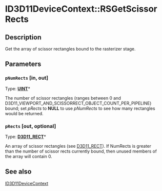 # ID3D11DeviceContext::RSGetScissorRects

## Description

Get the array of scissor rectangles bound to the rasterizer stage.

## Parameters

### `pNumRects` [in, out]

Type: **[UINT](https://learn.microsoft.com/windows/desktop/WinProg/windows-data-types)***

The number of scissor rectangles (ranges between 0 and D3D11_VIEWPORT_AND_SCISSORRECT_OBJECT_COUNT_PER_PIPELINE) bound; set *pRects* to **NULL** to use *pNumRects* to see how many rectangles would be returned.

### `pRects` [out, optional]

Type: **[D3D11_RECT](https://learn.microsoft.com/windows/desktop/direct3d11/d3d11-rect)***

An array of scissor rectangles (see [D3D11_RECT](https://learn.microsoft.com/windows/desktop/direct3d11/d3d11-rect)). If NumRects is greater than the number of scissor rects currently bound, then unused members of the array will contain 0.

## See also

[ID3D11DeviceContext](https://learn.microsoft.com/windows/desktop/api/d3d11/nn-d3d11-id3d11devicecontext)